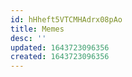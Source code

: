 ```yaml
---
id: hHheft5VTCMHAdrx08pAo
title: Memes
desc: ''
updated: 1643723096356
created: 1643723096356
---
```


